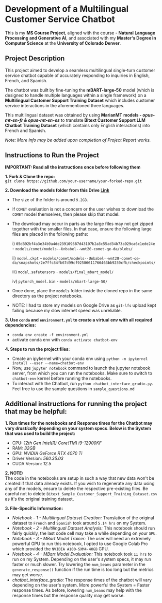 # Development of a Multilingual Customer Service Chatbot

This is my **MS Course Project**, aligned with the course - **Natural Language Processing and Generative AI**, and associated with my **Master's Degree in Computer Science** at the **University of Colorado Denver**.

## Project Description

This project aimed to develop a seamless multilingual single-turn customer service chatbot capable of accurately responding to
inquiries in English, French, and Spanish.

The chatbot was built by fine-tuning the **mBART-large-50** model (which is designed to handle multiple languages within a single framework) on a **Multilingual Customer Support Training Dataset** which includes customer service interactions in the aforementioned three languages.

This multilingual dataset was obtained by using **MarianMT models - _opus-mt-en-fr & opus-mt-en-es_** to translate **Bitext Customer Support LLM Chatbot Training Dataset** (which contains only English interactions) into French and Spanish.

_Note: More info may be added upon completion of Project Report works._

## Instructions to Run the Project

**IMPORTANT: Read all the instructions once before following them**

**1. Fork & Clone the repo:** <br>
`git clone https://github.com/your-username/your-forked-repo.git`

**2. Download the models folder from this Drive [Link](https://drive.google.com/drive/folders/1Or6SQIoqOEhYCPT2Jrtaha3_OsyKc9xp?usp=sharing)**

- The size of the folder is around `9.2GB`. 
- If `COMET` evaluation is not a concern or the user wishes to download the `COMET` model themselves, then please skip that model.
- The download may occur in parts as the large files may not get zipped together with the smaller files. In that case, ensure the following large files are placed in the following paths:

  i) `05d892bf4a3e34b9a4de239109387d43107b2a8c55ad34b73a929ca6c1ede24e` - `models/comet/models--Unbabel--wmt20-comet-qe-da/blobs/`

  ii) `model.ckpt` - `models/comet/models--Unbabel--wmt20-comet-qe-da/snapshots/2e7ffc84fb67d99cf92506611766463bb9230cfb/checkpoints/`

  iii) `model.safetensors` - `models/final_mbart_model/`

  iv) `pytorch_model.bin` - `models/mbart-large-50/`

- Once done, place the `models` folder inside the cloned repo in the same directory as the project notebooks.
- NOTE: I had to store my models on Google Drive as `git-lfs` upload kept failing because my slow internet speed was unreliable.

**3. Use `conda` and `environment.yml` to create a virtual env with all required dependencies:**

- `conda env create -f environment.yml`
- activate conda env with `conda activate chatbot-env`

**4. Steps to run the project files:**

- Create an ipykernel with your conda env using `python -m ipykernel install --user --name=chatbot-env`
- Now, use `jupyter notebook` command to launch the jupyter notebook server, from which you can run the notebooks. Make sure to switch to `chatbot-env` kernel before running the notebooks.
- To interact with the Chatbot, run `python chatbot_interface_gradio.py`. Feel free to use the sample questions in `sample_questions.md`

## Additional instructions for running the project that may be helpful:

**1. Run times for the notebooks and Response times for the Chatbot may vary _drastically_ depending on your system specs. Below is the System that was used to build the project:**

- CPU: _12th Gen Intel(R) Core(TM) i9-12900KF_
- RAM: _32GB_
- GPU: _NVIDIA GeForce RTX 4070 Ti_
- Driver Version: _560.35.03_
- CUDA Version: _12.5_

**2. NOTE:** <br>
The code in the notebooks are setup in such a way that new data won't be created if that data already exists. If you wish to regenerate any data using any of the models, ensure to delete the respective pre-existing files. Be careful not to delete `Bitext_Sample_Customer_Support_Training_Dataset.csv` as it's the original training dataset.

**3. File-Specific Information:**

- _Notebook - 1 - Multilingual Dataset Creation:_ Translation of the original dataset to `French` and `Spanish` took around `5.14 hrs` on my System.
- _Notebook - 2 - Multilingual Dataset Analysis:_ This notebook should run fairly quickly, the last code cell may take a while depending on your `GPU`.
- _Notebook - 3 - MBart Model Trainer:_ The user will need an extremely powerful GPU to run this notebook, I opted to use Google Colab Pro which provided the `NVIDIA A100-SXM4-40GB` GPU.
- _Notebook - 4 - MBart Model Evaluation:_ This notebook took `11 hrs` to run on my System. Depending on the user's system specs, it may run faster or much slower. Try lowering the `num_beams` parameter in the `generate_response()` function if the run time is too long but the metrics may get worse.
- _chatbot_interface_gradio:_ The response times of the chatbot will vary depending on the user's system. More powerful the System = Faster response times. As before, lowering `num_beams` may help with the response times but the response quality may get worse.

